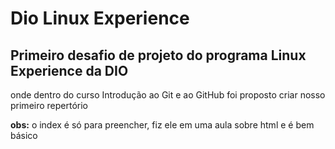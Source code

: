 # Dio Linux Experience
## Primeiro desafio de projeto do programa Linux Experience da DIO
 
onde dentro do curso Introdução ao Git e ao GitHub foi proposto criar nosso primeiro repertório

**obs:** o index é só para preencher, fiz ele em uma aula sobre html e é bem básico

